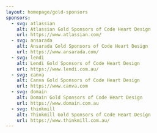 ```yaml
---
layout: homepage/gold-sponsors
sponsors:
  - svg: atlassian
    alt: Atlassian Gold Sponsors of Code Heart Design
    url: https://www.atlassian.com/
  - svg: ansarada
    alt: Ansarada Gold Sponsors of Code Heart Design
    url: https://www.ansarada.com/
  - svg: lendi
    alt: Lendi Gold Sponsors of Code Heart Design
    url: https://www.lendi.com.au/
  - svg: canva
    alt: Canva Gold Sponsors of Code Heart Design
    url: https://www.canva.com
  - svg: domain
    alt: Domain Gold Sponsors of Code Heart Design
    url: https://www.domain.com.au
  - svg: thinkmill
    alt: Thinkmill Gold Sponsors of Code Heart Design
    url: https://www.thinkmill.com.au/
---
```

